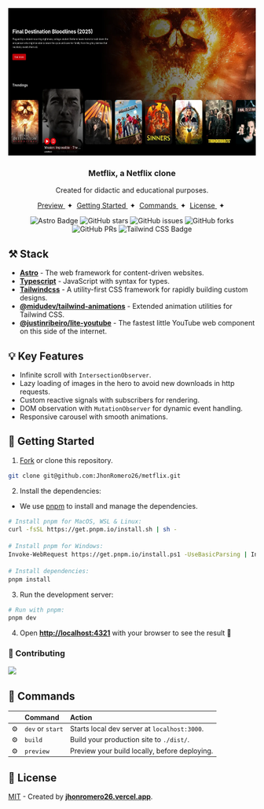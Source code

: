<div align="center">
  <img height="300px" src="public/description.webp" /> 
  <h3>Metflix, a Netflix clone</h3>
  <p>Created for didactic and educational purposes.</p>
</div>

<div align="center">
    <a href="https://metflix-ten.vercel.app" target="_blank">
        Preview
    </a>
    <span>&nbsp;✦&nbsp;</span>
    <a href="#-stack">
        Getting Started
    </a>
    <span>&nbsp;✦&nbsp;</span>
    <a href="#-commands">
        Commands
    </a>
    <span>&nbsp;✦&nbsp;</span>
    <a href="#-license">
        License
    </a>
    <span>&nbsp;✦&nbsp;</span>
</div>

<p></p>
<div align="center">

![Astro Badge](https://img.shields.io/badge/Astro-BC52EE?logo=astro&logoColor=fff&style=flat)
![GitHub stars](https://img.shields.io/github/stars/JhonRomero26/metflix)
![GitHub issues](https://img.shields.io/github/issues/JhonRomero26/metflix)
![GitHub forks](https://img.shields.io/github/forks/JhonRomero26/metflix)
![GitHub PRs](https://img.shields.io/github/issues-pr/JhonRomero26/metflix)
![Tailwind CSS Badge](https://img.shields.io/badge/Tailwind%20CSS-06B6D4?logo=tailwindcss&logoColor=fff&style=flat)

</div>

## ⚒️ Stack

- [**Astro**](https://astro.build/) - The web framework for content-driven websites.
- [**Typescript**](https://www.typescriptlang.org/) - JavaScript with syntax for types.
- [**Tailwindcss**](https://tailwindcss.com/) - A utility-first CSS framework for rapidly building custom designs.
- [**@midudev/tailwind-animations**](https://github.com/midudev/tailwind-animations) - Extended animation utilities for Tailwind CSS.
- [**@justinribeiro/lite-youtube**](https://github.com/justinribeiro/lite-youtube) - The fastest little YouTube web component on this side of the internet.

## 💡 Key Features

- Infinite scroll with `IntersectionObserver`.
- Lazy loading of images in the hero to avoid new downloads in http requests.
- Custom reactive signals with subscribers for rendering.
- DOM observation with `MutationObserver` for dynamic event handling.
- Responsive carousel with smooth animations.

## 🚀 Getting Started

1. [Fork](https://github.com/JhonRomero26/metflix/fork) or clone this repository.

```bash
git clone git@github.com:JhonRomero26/metflix.git
```

2. Install the dependencies:

- We use [pnpm](https://pnpm.io/) to install and manage the dependencies.

```bash
# Install pnpm for MacOS, WSL & Linux:
curl -fsSL https://get.pnpm.io/install.sh | sh -

# Install pnpm for Windows:
Invoke-WebRequest https://get.pnpm.io/install.ps1 -UseBasicParsing | Invoke-Expression

# Install dependencies:
pnpm install
```

3. Run the development server:

```bash
# Run with pnpm:
pnpm dev
```

4. Open [**http://localhost:4321**](http://localhost:4321/) with your browser to see the result 🚀

### 🤝 Contributing

<a href="https://github.com/JhonRomero26/metflix/graphs/contributors">
  <img src="https://contrib.rocks/image?repo=JhonRomero26/metflix" />
</a>

## 🧞 Commands

|     | Command          | Action                                        |
| :-- | :--------------- | :-------------------------------------------- |
| ⚙️  | `dev` or `start` | Starts local dev server at `localhost:3000`.  |
| ⚙️  | `build`          | Build your production site to `./dist/`.      |
| ⚙️  | `preview`        | Preview your build locally, before deploying. |

## 🔑 License

[MIT](#) - Created by [**jhonromero26.vercel.app**](https://jhonromero26.vercel.app).
